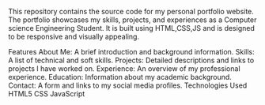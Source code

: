 This repository contains the source code for my personal portfolio website. The portfolio showcases my skills, projects, and experiences as a Computer science Engineering Student. It is built using HTML,CSS,JS and is designed to be responsive and visually appealing.

Features About Me: A brief introduction and background information. Skills: A list of technical and soft skills. Projects: Detailed descriptions and links to projects I have worked on. Experience: An overview of my professional experience. Education: Information about my academic background. Contact: A form and links to my social media profiles.
Technologies Used 
    HTML5 
    CSS
    JavaScript
